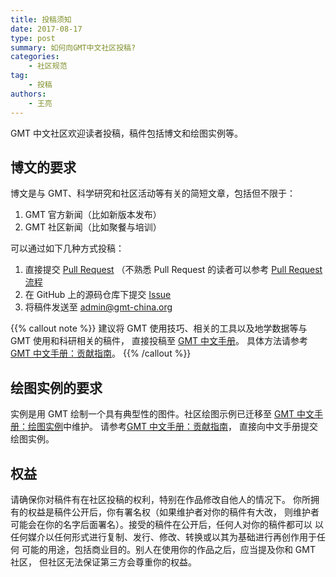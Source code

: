 ```yaml
---
title: 投稿须知
date: 2017-08-17
type: post
summary: 如何向GMT中文社区投稿?
categories:
    - 社区规范
tag:
    - 投稿
authors:
    - 王亮
---
```


GMT 中文社区欢迎读者投稿，稿件包括博文和绘图实例等。

## 博文的要求

博文是与 GMT、科学研究和社区活动等有关的简短文章，包括但不限于：

1. GMT 官方新闻（比如新版本发布）
2. GMT 社区新闻（比如聚餐与培训）

可以通过如下几种方式投稿：

1. 直接提交 [Pull Request](https://github.com/gmt-china/gmt-china.org/pulls)
   （不熟悉 Pull Request 的读者可以参考 [Pull Request 流程](https://seismo-learn.org/contributing/pull-request/)
2. 在 GitHub 上的源码仓库下提交 [Issue](https://github.com/gmt-china/gmt-china.org/issues)
3. 将稿件发送至 [admin@gmt-china.org](mailto:admin@gmt-china.org)

{{% callout note %}}
建议将 GMT 使用技巧、相关的工具以及地学数据等与 GMT 使用和科研相关的稿件，
直接投稿至 [GMT 中文手册](https://docs.gmt-china.org/latest/)。
具体方法请参考[GMT 中文手册：贡献指南](https://docs.gmt-china.org/latest/contributing/)。
{{% /callout %}}

## 绘图实例的要求

实例是用 GMT 绘制一个具有典型性的图件。社区绘图示例已迁移至
[GMT 中文手册：绘图实例](https://docs.gmt-china.org/latest/examples/)中维护。
请参考[GMT 中文手册：贡献指南](https://docs.gmt-china.org/latest/contributing/)，
直接向中文手册提交绘图实例。

## 权益

请确保你对稿件有在社区投稿的权利，特别在作品修改自他人的情况下。
你所拥有的权益是稿件公开后，你有署名权（如果维护者对你的稿件有大改，
则维护者可能会在你的名字后面署名）。接受的稿件在公开后，任何人对你的稿件都可以
以任何媒介以任何形式进行复制、发行、修改、转换或以其为基础进行再创作用于任何
可能的用途，包括商业目的。别人在使用你的作品之后，应当提及你和 GMT 社区，
但社区无法保证第三方会尊重你的权益。
